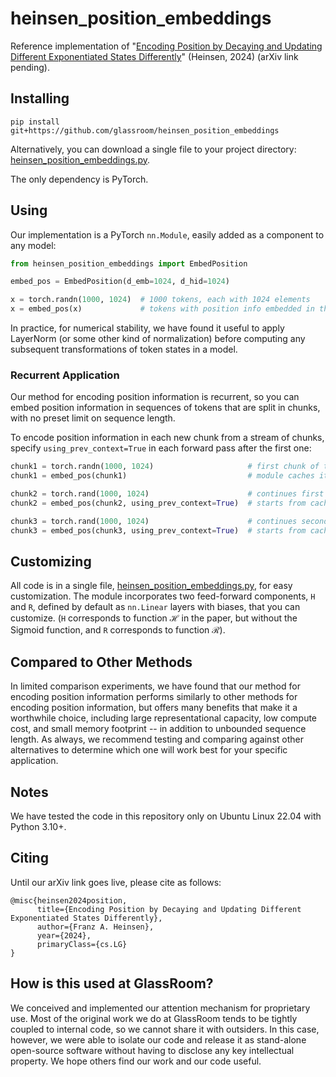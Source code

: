 # heinsen_position_embeddings

Reference implementation of "[Encoding Position by Decaying and Updating Different Exponentiated States Differently](assets/preprint.pdf)" (Heinsen, 2024) (arXiv link pending).


## Installing

```
pip install git+https://github.com/glassroom/heinsen_position_embeddings
```

Alternatively, you can download a single file to your project directory: [heinsen_position_embeddings.py](heinsen_position_embeddings/heinsen_position_embeddings.py).

The only dependency is PyTorch.


## Using

Our implementation is a PyTorch `nn.Module`, easily added as a component to any model:

```python
from heinsen_position_embeddings import EmbedPosition

embed_pos = EmbedPosition(d_emb=1024, d_hid=1024)

x = torch.randn(1000, 1024)  # 1000 tokens, each with 1024 elements
x = embed_pos(x)             # tokens with position info embedded in them
```
In practice, for numerical stability, we have found it useful to apply LayerNorm (or some other kind of normalization) before computing any subsequent transformations of token states in a model.


### Recurrent Application

Our method for encoding position information is recurrent, so you can embed position information in sequences of tokens that are split in chunks, with no preset limit on sequence length.

To encode position information in each new chunk from a stream of chunks, specify `using_prev_context=True` in each forward pass after the first one:

```python
chunk1 = torch.randn(1000, 1024)                     # first chunk of tokens
chunk1 = embed_pos(chunk1)                           # module caches its ending state

chunk2 = torch.rand(1000, 1024)                      # continues first chunk
chunk2 = embed_pos(chunk2, using_prev_context=True)  # starts from cached state

chunk3 = torch.rand(1000, 1024)                      # continues second chunk
chunk3 = embed_pos(chunk3, using_prev_context=True)  # starts from cached state
```


## Customizing

All code is in a single file, [heinsen_position_embeddings.py](heinsen_position_embeddings/heinsen_position_embeddings.py), for easy customization. The module incorporates two feed-forward components, `H` and `R`, defined by default as `nn.Linear` layers with biases, that you can customize. (`H` corresponds to function $\mathcal{H}$ in the paper, but without the Sigmoid function, and `R` corresponds to function $\mathcal{R}$).


## Compared to Other Methods

In limited comparison experiments, we have found that our method for encoding position information performs similarly to other methods for encoding position information, but offers many benefits that make it a worthwhile choice, including large representational capacity, low compute cost, and small memory footprint -- in addition to unbounded sequence length. As always, we recommend testing and comparing against other alternatives to determine which one will work best for your specific application.


## Notes

We have tested the code in this repository only on Ubuntu Linux 22.04 with Python 3.10+.


## Citing

Until our arXiv link goes live, please cite as follows:

```
@misc{heinsen2024position,
      title={Encoding Position by Decaying and Updating Different Exponentiated States Differently}, 
      author={Franz A. Heinsen},
      year={2024},
      primaryClass={cs.LG}
}
```


## How is this used at GlassRoom?

We conceived and implemented our attention mechanism for proprietary use. Most of the original work we do at GlassRoom tends to be tightly coupled to internal code, so we cannot share it with outsiders. In this case, however, we were able to isolate our code and release it as stand-alone open-source software without having to disclose any key intellectual property. We hope others find our work and our code useful.
